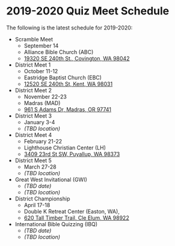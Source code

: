 # 2019-2020 Quiz Meet Schedule

The following is the latest schedule for 2019-2020:

- Scramble Meet
    - September 14
    - Alliance Bible Church (ABC)
    - <a href="https://www.google.com/maps/place/19320+SE+240th+St,+Covington,+WA+98042">19320 SE 240th St., Covington, WA 98042</a>
- District Meet 1
    - October 11-12
    - Eastridge Baptist Church (EBC)
    - <a href="https://www.google.com/maps/place/12520+SE+240th+St,+Kent,+WA+98031">12520 SE 240th St, Kent, WA 98031</a>
- District Meet 2
    - November 22-23
    - Madras (MAD)
    - <a href="https://www.google.com/maps/place/961+S+Adams+Dr,+Madras,+Oregon">961 S Adams Dr, Madras, OR 97741</a>
- District Meet 3
    - January 3-4
    - *(TBD location)*
- District Meet 4
    - February 21-22
    - Lighthouse Christian Center (LH)
    - <a href="https://www.google.com/maps/place/3409+23rd+St+SW,+Puyallup,+WA+98373">3409 23rd St SW, Puyallup, WA 98373</a>
- District Meet 5
    - March 27-28
    - *(TBD location)*
- Great West Invitational (GWI)
    - *(TBD date)*
    - *(TBD location)*
- District Championship
    - April 17-18
    - Double K Retreat Center (Easton, WA),
    - <a href="https://www.google.com/maps/place/620+Tall+Timber+Trail,+Easton,+WA+98925">620 Tall Timber Trail, Cle Elum, WA 98922</a>
- International Bible Quizzing (IBQ)
    - *(TBD date)*
    - *(TBD location)*
